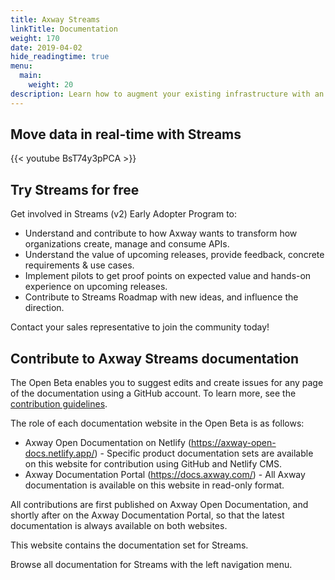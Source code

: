 ```yaml
---
title: Axway Streams
linkTitle: Documentation
weight: 170
date: 2019-04-02
hide_readingtime: true
menu:
  main:
    weight: 20
description: Learn how to augment your existing infrastructure with an event hub that facilitates the exchange of messages and events between devices, microservices, and applications. Go beyond the traditional request-response paradigm and its limitations. Streams uses event-driven APIs, such as server-sent events (SSE) and Webhooks, to help you adopt event-driven integration patterns with your ecosystem.
---
```


## Move data in real-time with Streams

{{< youtube BsT74y3pPCA >}}

## Try Streams for free

Get involved in Streams (v2) Early Adopter Program to:

* Understand and contribute to how Axway wants to transform how organizations create, manage and consume APIs.
* Understand the value of upcoming releases, provide feedback, concrete requirements & use cases.
* Implement pilots to get proof points on expected value and hands-on experience on upcoming releases.
* Contribute to Streams Roadmap with new ideas, and influence the direction.

Contact your sales representative to join the community today!

## Contribute to Axway Streams documentation

The Open Beta enables you to suggest edits and create issues for any page of the documentation using a GitHub account. To learn more, see the [contribution guidelines](/docs/contribution_guidelines/).

The role of each documentation website in the Open Beta is as follows:

* Axway Open Documentation on Netlify (<https://axway-open-docs.netlify.app/>) - Specific product documentation sets are available on this website for contribution using GitHub and Netlify CMS.
* Axway Documentation Portal (<https://docs.axway.com/>) - All Axway documentation is available on this website in read-only format.

All contributions are first published on Axway Open Documentation, and shortly after on the Axway Documentation Portal, so that the latest documentation is always available on both websites.

This website contains the documentation set for Streams.

Browse all documentation for Streams with the left navigation menu.
